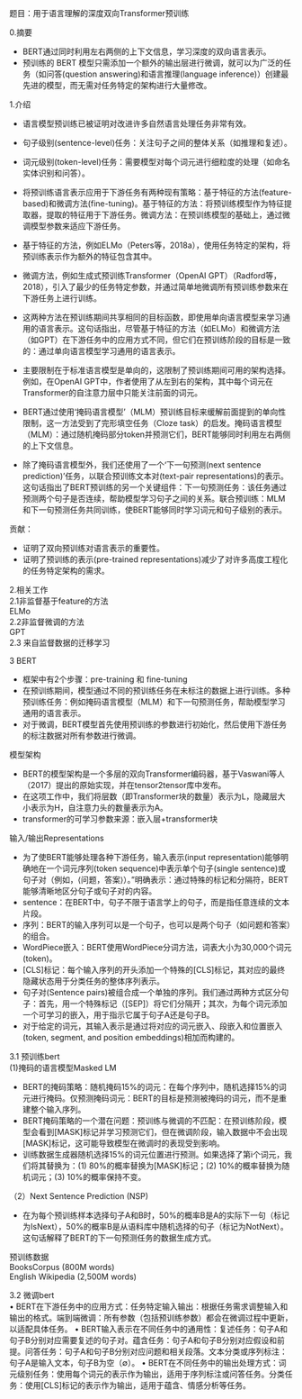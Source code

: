 题目：用于语言理解的深度双向Transformer预训练

0.摘要  
* BERT通过同时利用左右两侧的上下文信息，学习深度的双向语言表示。
* 预训练的 BERT 模型只需添加一个额外的输出层进行微调，就可以为广泛的任务（如问答(question answering)和语言推理(language inference)）创建最先进的模型，而无需对任务特定的架构进行大量修改。

1.介绍  
* 语言模型预训练已被证明对改进许多自然语言处理任务非常有效。
* 句子级别(sentence-level)任务：关注句子之间的整体关系（如推理和复述）。
* 词元级别(token-level)任务：需要模型对每个词元进行细粒度的处理（如命名实体识别和问答）。
* 将预训练语言表示应用于下游任务有两种现有策略：基于特征的方法(feature-based)和微调方法(fine-tuning)。基于特征的方法：将预训练模型作为特征提取器，提取的特征用于下游任务。微调方法：在预训练模型的基础上，通过微调模型参数来适应下游任务。
* 基于特征的方法，例如ELMo（Peters等，2018a），使用任务特定的架构，将预训练表示作为额外的特征包含其中。
* 微调方法，例如生成式预训练Transformer（OpenAI GPT）（Radford等，2018），引入了最少的任务特定参数，并通过简单地微调所有预训练参数来在下游任务上进行训练。
* 这两种方法在预训练期间共享相同的目标函数，即使用单向语言模型来学习通用的语言表示。这句话指出，尽管基于特征的方法（如ELMo）和微调方法（如GPT）在下游任务中的应用方式不同，但它们在预训练阶段的目标是一致的：通过单向语言模型学习通用的语言表示。
* 主要限制在于标准语言模型是单向的，这限制了预训练期间可用的架构选择。例如，在OpenAI GPT中，作者使用了从左到右的架构，其中每个词元在Transformer的自注意力层中只能关注前面的词元。

* BERT通过使用‘掩码语言模型’（MLM）预训练目标来缓解前面提到的单向性限制，这一方法受到了完形填空任务（Cloze task）的启发。掩码语言模型（MLM）：通过随机掩码部分token并预测它们，BERT能够同时利用左右两侧的上下文信息。
* 除了掩码语言模型外，我们还使用了一个‘下一句预测(next sentence prediction)’任务，以联合预训练文本对(text-pair representations)的表示。这句话指出了BERT预训练的另一个关键组件：下一句预测任务：该任务通过预测两个句子是否连续，帮助模型学习句子之间的关系。联合预训练：MLM和下一句预测任务共同训练，使BERT能够同时学习词元和句子级别的表示。

贡献：
* 证明了双向预训练对语言表示的重要性。
* 证明了预训练的表示(pre-trained representations)减少了对许多高度工程化的任务特定架构的需求。

2.相关工作  
2.1非监督基于feature的方法  
ELMo  
2.2非监督微调的方法  
GPT  
2.3 来自监督数据的迁移学习  

3 BERT  
* 框架中有2个步骤：pre-training 和 fine-tuning
* 在预训练期间，模型通过不同的预训练任务在未标注的数据上进行训练。多种预训练任务：例如掩码语言模型（MLM）和下一句预测任务，帮助模型学习通用的语言表示。
* 对于微调，BERT模型首先使用预训练的参数进行初始化，然后使用下游任务的标注数据对所有参数进行微调。

模型架构  
* BERT的模型架构是一个多层的双向Transformer编码器，基于Vaswani等人（2017）提出的原始实现，并在tensor2tensor库中发布。
* 在这项工作中，我们将层数（即Transformer块的数量）表示为L，隐藏层大小表示为H，自注意力头的数量表示为A。
* transformer的可学习参数来源：嵌入层+transformer块

输入/输出Representations  
* 为了使BERT能够处理各种下游任务，输入表示(input representation)能够明确地在一个词元序列(token sequence)中表示单个句子(single sentence)或句子对（例如，⟨问题，答案⟩）。”明确表示：通过特殊的标记和分隔符，BERT能够清晰地区分句子或句子对的内容。
* sentence：在BERT中，句子不限于语言学上的句子，而是指任意连续的文本片段。
* 序列：BERT的输入序列可以是一个句子，也可以是两个句子（如问题和答案）的组合。
* WordPiece嵌入：BERT使用WordPiece分词方法，词表大小为30,000个词元(token)。
* [CLS]标记：每个输入序列的开头添加一个特殊的[CLS]标记，其对应的最终隐藏状态用于分类任务的整体序列表示。
* 句子对(Sentence pairs)被组合成一个单独的序列。我们通过两种方式区分句子：首先，用一个特殊标记（[SEP]）将它们分隔开；其次，为每个词元添加一个可学习的嵌入，用于指示它属于句子A还是句子B。
* 对于给定的词元，其输入表示是通过将对应的词元嵌入、段嵌入和位置嵌入(token, segment, and position embeddings)相加而构建的。

3.1 预训练bert  
(1)掩码的语言模型Masked LM  
* BERT的掩码策略：随机掩码15%的词元：在每个序列中，随机选择15%的词元进行掩码。仅预测掩码词元：BERT的目标是预测被掩码的词元，而不是重建整个输入序列。
* BERT掩码策略的一个潜在问题：预训练与微调的不匹配：在预训练阶段，模型会看到[MASK]标记并学习预测它们，但在微调阶段，输入数据中不会出现[MASK]标记，这可能导致模型在微调时的表现受到影响。
* 训练数据生成器随机选择15%的词元位置进行预测。如果选择了第i个词元，我们将其替换为：(1) 80%的概率替换为[MASK]标记；(2) 10%的概率替换为随机词元；(3) 10%的概率保持不变。

（2）Next Sentence Prediction (NSP)  
* 在为每个预训练样本选择句子A和B时，50%的概率B是A的实际下一句（标记为IsNext），50%的概率B是从语料库中随机选择的句子（标记为NotNext）。这句话解释了BERT的下一句预测任务的数据生成方式。

预训练数据  
BooksCorpus (800M words)  
English Wikipedia (2,500M words)  

3.2 微调bert  
	• BERT在下游任务中的应用方式：任务特定输入输出：根据任务需求调整输入和输出的格式。端到端微调：所有参数（包括预训练参数）都会在微调过程中更新，以适配具体任务。
	• BERT输入表示在不同任务中的通用性：复述任务：句子A和句子B分别对应需要复述的句子对。蕴含任务：句子A和句子B分别对应假设和前提。问答任务：句子A和句子B分别对应问题和相关段落。文本分类或序列标注：句子A是输入文本，句子B为空（∅）。
	• BERT在不同任务中的输出处理方式：词元级别任务：使用每个词元的表示作为输出，适用于序列标注或问答任务。分类任务：使用[CLS]标记的表示作为输出，适用于蕴含、情感分析等任务。
